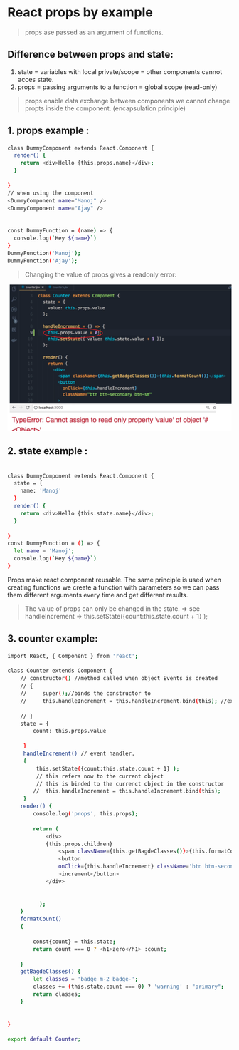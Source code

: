 # React props by example
> props ase passed as an argument of functions.
## Difference between props and state:
1. state = variables with local private/scope = other components cannot acces state.
2. props =  passing arguments to a function = global scope  (read-only)

> props enable data exchange between components
> we cannot change propts inside the component. (encapsulation principle) 


## 1. props example :
```sh
class DummyComponent extends React.Component {
  render() {
    return <div>Hello {this.props.name}</div>;
  }
  
}
// when using the component
<DummyComponent name="Manoj" />
<DummyComponent name="Ajay" />


const DummyFunction = (name) => {
  console.log(`Hey ${name}`)
}
DummyFunction('Manoj');
DummyFunction('Ajay');

```
> Changing the value of props gives a readonly error:

![](readonlyerror.png)

## 2. state example :

```sh

class DummyComponent extends React.Component {
  state = {
    name: 'Manoj'
  }
  render() {
    return <div>Hello {this.state.name}</div>;
  }
  
}
const DummyFunction = () => {
  let name = 'Manoj';
  console.log(`Hey ${name}`)
}

```

 Props make react component reusable. The same principle is used when creating functions we create a function with parameters so we can pass them different arguments every time and get different results.

 >The value of props can only be changed in the state. => see handleIncrement => this.setState({count:this.state.count + 1} ); 

## 3. counter example:

```sh
import React, { Component } from 'react';

class Counter extends Component {
    // constructor() //method called when object Events is created
    // {
    //     super();//binds the constructor to 
    //     this.handleIncrement = this.handleIncrement.bind(this); //explicit hard binding = to current class 
       
    // }
    state = { 
        count: this.props.value
        
     }
     handleIncrement() // event handler.
     {  
         this.setState({count:this.state.count + 1} ); 
         // this refers now to the current object
         // this is binded to the currenct object in the constructor 
        //  this.handleIncrement = this.handleIncrement.bind(this);
     }
    render() { 
        console.log('props', this.props);

        return (
            <div>
            {this.props.children}
                <span className={this.getBagdeClasses()}>{this.formatCount()}</span>
                <button
                onClick={this.handleIncrement} className='btn btn-secondary btn-sm'
                >increment</button>
            </div>


          );
    }
    formatCount()
    { 

        const{count} = this.state;
        return count === 0 ? <h1>zero</h1> :count; 

    }
    getBagdeClasses() {
        let classes = 'badge m-2 badge-';
        classes += (this.state.count === 0) ? 'warning' : "primary";
        return classes;
    }


}
 
export default Counter;
```
